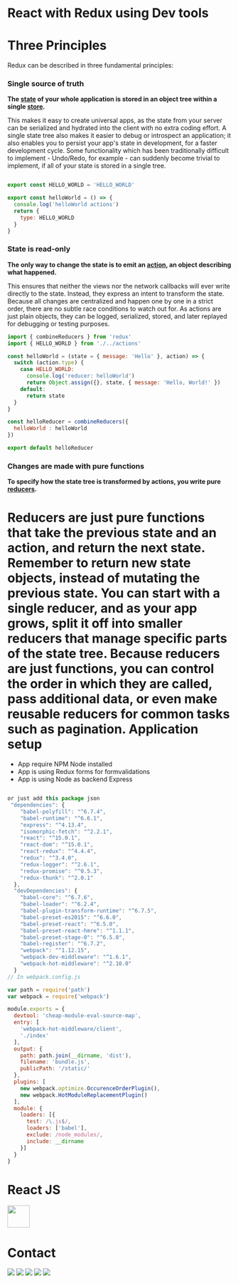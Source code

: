 # React with Redux using Dev tools 

# Three Principles

Redux can be described in three fundamental principles:

### Single source of truth

**The [state](../Glossary.md#state) of your whole application is stored in an object tree within a single [store](../Glossary.md#store).**

This makes it easy to create universal apps, as the state from your server can be serialized and hydrated into the client with no extra coding effort. A single state tree also makes it easier to debug or introspect an application; it also enables you to persist your app's state in development, for a faster development cycle. Some functionality which has been traditionally difficult to implement - Undo/Redo, for example - can suddenly become trivial to implement, if all of your state is stored in a single tree.

```js

export const HELLO_WORLD = 'HELLO_WORLD'

export const helloWorld = () => {
  console.log('helloWorld actions')
  return {
    type: HELLO_WORLD
  }
}


```

### State is read-only

**The only way to change the state is to emit an [action](../Glossary.md#action), an object describing what happened.**

This ensures that neither the views nor the network callbacks will ever write directly to the state. Instead, they express an intent to transform the state. Because all changes are centralized and happen one by one in a strict order, there are no subtle race conditions to watch out for. As actions are just plain objects, they can be logged, serialized, stored, and later replayed for debugging or testing purposes.

```js
import { combineReducers } from 'redux'
import { HELLO_WORLD } from './../actions'

const helloWorld = (state = { message: 'Hello' }, action) => {
  switch (action.type) {
    case HELLO_WORLD:
      console.log('reducer: helloWorld')
      return Object.assign({}, state, { message: 'Hello, World!' })
    default:
      return state
  }
}

const helloReducer = combineReducers({
  helloWorld : helloWorld
})

export default helloReducer
```

### Changes are made with pure functions

**To specify how the state tree is transformed by actions, you write pure [reducers](../Glossary.md#reducer).**

Reducers are just pure functions that take the previous state and an action, and return the next state. Remember to return new state objects, instead of mutating the previous state. You can start with a single reducer, and as your app grows, split it off into smaller reducers that manage specific parts of the state tree. Because reducers are just functions, you can control the order in which they are called, pass additional data, or even make reusable reducers for common tasks such as pagination.
Application setup
==============
- App require NPM Node installed 
- App is using Redux forms for formvalidations
- App is using Node as backend Express

```Javascript

or just add this package json
 "dependencies": {
    "babel-polyfill": "^6.7.4",
    "babel-runtime": "^6.6.1",
    "express": "^4.13.4",
    "isomorphic-fetch": "^2.2.1",
    "react": "^15.0.1",
    "react-dom": "^15.0.1",
    "react-redux": "^4.4.4",
    "redux": "^3.4.0",
    "redux-logger": "^2.6.1",
    "redux-promise": "^0.5.3",
    "redux-thunk": "^2.0.1"
  },
  "devDependencies": {
    "babel-core": "^6.7.6",
    "babel-loader": "^6.2.4",
    "babel-plugin-transform-runtime": "^6.7.5",
    "babel-preset-es2015": "^6.6.0",
    "babel-preset-react": "^6.5.0",
    "babel-preset-react-hmre": "^1.1.1",
    "babel-preset-stage-0": "^6.5.0",
    "babel-register": "^6.7.2",
    "webpack": "^1.12.15",
    "webpack-dev-middleware": "^1.6.1",
    "webpack-hot-middleware": "^2.10.0"
  }
// In webpack.config.js

var path = require('path')
var webpack = require('webpack')

module.exports = {
  devtool: 'cheap-module-eval-source-map',
  entry: [
    'webpack-hot-middleware/client',
    './index'
  ],
  output: {
    path: path.join(__dirname, 'dist'),
    filename: 'bundle.js',
    publicPath: '/static/'
  },
  plugins: [
    new webpack.optimize.OccurenceOrderPlugin(),
    new webpack.HotModuleReplacementPlugin()
  ],
  module: {
    loaders: [{
      test: /\.js$/,
      loaders: ['babel'],
      exclude: /node_modules/,
      include: __dirname
    }]
  }
}


```


React JS 
====================
<a name="README">[<img src="https://avatars2.githubusercontent.com/reactjs-cn" width="50px" height="50px" />](https://github.com/tkssharma/redux-workshop.git)</a>

Contact
====================
[<img src="https://s3-us-west-2.amazonaws.com/martinsocial/MARTIN2.png" />](http://gennexttraining.herokuapp.com/)
[<img src="https://s3-us-west-2.amazonaws.com/martinsocial/github.png" />](https://github.com/tkssharma)
[<img src="https://s3-us-west-2.amazonaws.com/martinsocial/mail.png" />](mailto:tarun.softengg@gmail.com)
[<img src="https://s3-us-west-2.amazonaws.com/martinsocial/linkedin.png" />](https://www.linkedin.com/in/tkssharma)
[<img src="https://s3-us-west-2.amazonaws.com/martinsocial/twitter.png" />](https://twitter.com/tkssharma)